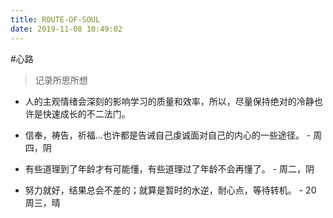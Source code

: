 ```yaml
---
title: ROUTE-OF-SOUL
date: 2019-11-08 10:49:02
---
```


#心路
> 记录所思所想

- 人的主观情绪会深刻的影响学习的质量和效率，所以，尽量保持绝对的冷静也许是快速成长的不二法门。

- 信奉，祷告，祈福...也许都是告诫自己虔诚面对自己的内心的一些途径。 - 周四，阴

- 有些道理到了年龄才有可能懂，有些道理过了年龄不会再懂了。 - 周二，阴

- 努力就好，结果总会不差的；就算是暂时的水逆，耐心点，等待转机。 - 20 周三，晴
